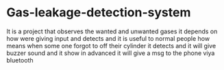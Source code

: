 # Gas-leakage-detection-system
It is a project that observes the wanted and unwanted gases it depends on how were giving input and detects and it is useful to normal people how means when some one forgot to off their cylinder it detects and it will give buzzer sound and it show in advanced it will give a msg to the phone viya bluetooth 
